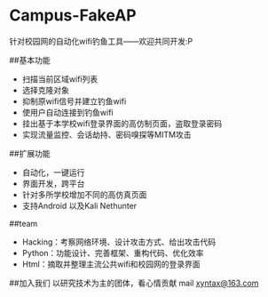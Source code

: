 # Campus-FakeAP
针对校园网的自动化wifi钓鱼工具——欢迎共同开发:P  

##基本功能
+ 扫描当前区域wifi列表
+ 选择克隆对象
+ 抑制原wifi信号并建立钓鱼wifi
+ 使用户自动连接到钓鱼wifi
+ 挂出基于本学校wifi登录界面的高仿制页面，盗取登录密码
+ 实现流量监控、会话劫持、密码嗅探等MITM攻击  

##扩展功能
+ 自动化，一键运行
+ 界面开发，跨平台
+ 针对多所学校增加不同的高仿真页面
+ 支持Android 以及Kali Nethunter  

##team
+ Hacking：考察网络环境、设计攻击方式、给出攻击代码
+ Python：功能设计、完善框架、重构代码、优化效率
+ Html：摘取并整理主流公共wifi和校园网的登录界面  

##加入我们
以研究技术为主的团体，看心情贡献
mail xyntax@163.com
